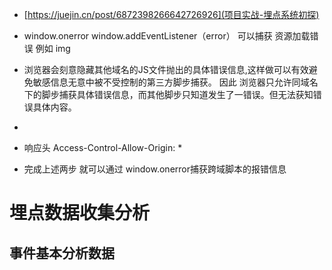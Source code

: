 * [https://juejin.cn/post/6872398266642726926](项目实战-埋点系统初探)


* window.onerror   window.addEventListener（error） 可以捕获 资源加载错误 例如 img
* 浏览器会刻意隐藏其他域名的JS文件抛出的具体错误信息,这样做可以有效避免敏感信息无意中被不受控制的第三方脚步捕获。 因此 浏览器只允许同域名下的脚步捕获具体错误信息，而其他脚步只知道发生了一错误。但无法获知错误具体内容。
* <script src="http://another-domain.com/app.js" crossorigin="anonymous"></script>
* 响应头 Access-Control-Allow-Origin: * 
* 完成上述两步 就可以通过 window.onerror捕获跨域脚本的报错信息
# 埋点数据收集分析
## 事件基本分析数据
